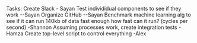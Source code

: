 Tasks:
Create Slack - Sayan
Test individidual components to see if they work --Sayan
Organize GitHub --Sayan
Benchmark machine learning alg to see if it can run 140kb of data fast enough
    how fast can it run? (cycles per second) -Shannon
Assuming processes work, create integration tests -Hamza
Create top-level script to control everything -Alex
